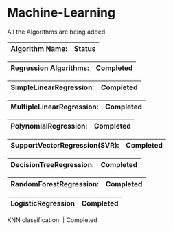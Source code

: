 # Machine-Learning
All the Algorithms are being added

Algorithm Name:											|       Status            
:----------------------------------:|:----------------------------:

Regression Algorithms:              |  Completed
:----------------------------------:|:----------------------------:

SimpleLinearRegression:             |  Completed
:----------------------------------:|:----------------------------:

MultipleLinearRegression:           |  Completed
:----------------------------------:|:----------------------------:

PolynomialRegression:               |   Completed
:----------------------------------:|:----------------------------:

SupportVectorRegression(SVR):       |   Completed
:----------------------------------:|:----------------------------:

DecisionTreeRegression:             |   Completed
:----------------------------------:|:----------------------------:

RandomForestRegression:             |   Completed
:----------------------------------:|:----------------------------:

LogisticRegression                  |   Completed
:----------------------------------:|:----------------------------:

KNN classification:                 |   Completed
